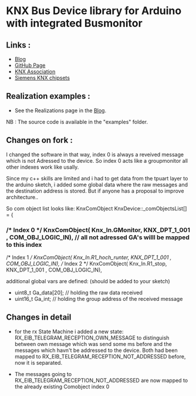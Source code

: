 # KNX Bus Device library for Arduino with integrated Busmonitor

## Links :
- [Blog](http://www.liwan.fr/KnxWithArduino/)
- [GitHub Page](http://franckmarini.github.io/KnxDevice)
- [KNX Association](http://www.knx.org)
- [Siemens KNX chipsets](http://www.buildingtechnologies.siemens.com/bt/global/en/buildingautomation-hvac/gamma-building-control/gamma-b2b/Pages/transceivers.aspx)

## Realization examples :
- See the Realizations page in the [Blog](http://www.liwan.fr/KnxWithArduino/).

NB : The source code is available in the "examples" folder.

## Changes on fork :
I changed the software in that way, index 0 is always a reveived message which is not Adressed to the device.
So index 0 acts like a groupmonitor all other indexes work like usally.

Since my c++ skills are limited and i had to get data from the tpuart layer to the arduino sketch,
i added some global data where the raw messages and the destination address is stored.
But if anyone has a proposal to improve architecture..

So com object list looks like:
KnxComObject KnxDevice::_comObjectsList[] = {
  
  ### /* Index 0 */ KnxComObject( Knx_In.GMonitor,       KNX_DPT_1_001 , COM_OBJ_LOGIC_IN), // all not adressed GA's willl be mapped to this index
  /* Index 1 */ KnxComObject( Knx_In.R1_hoch_runter, KNX_DPT_1_001 , COM_OBJ_LOGIC_IN),
  /* Index 2 */ KnxComObject( Knx_In.R1_stop,        KNX_DPT_1_001 , COM_OBJ_LOGIC_IN),
  
  additional global vars are defined: (should be added to your sketch)
  
  * uint8_t Ga_data[20]; // holding the raw data received
  * uint16_t Ga_int;     // holding the group address of the received message

## Changes in detail

* for the rx State Machine i added a new state: RX_EIB_TELEGRAM_RECEPTION_OWN_MESSAGE
to distinguish between own message which was send some ms before and the messages which havn't be addressed to the device.
Both had been mapped to RX_EIB_TELEGRAM_RECEPTION_NOT_ADDRESSED before, now it is separated.

* The messages going to RX_EIB_TELEGRAM_RECEPTION_NOT_ADDRESSED are now mapped to the already existing Comobject index 0
  
